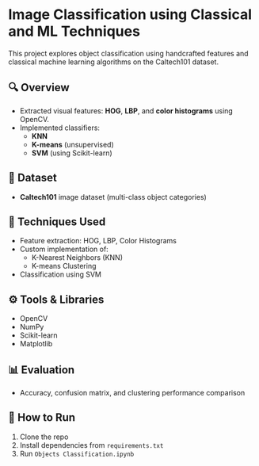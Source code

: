 # Image Classification using Classical and ML Techniques

This project explores object classification using handcrafted features and classical machine learning algorithms on the Caltech101 dataset.

## 🔍 Overview
- Extracted visual features: **HOG**, **LBP**, and **color histograms** using OpenCV.
- Implemented classifiers:
  - **KNN**
  - **K-means** (unsupervised)
  - **SVM** (using Scikit-learn)

## 📂 Dataset
- **Caltech101** image dataset (multi-class object categories)

## 🧠 Techniques Used
- Feature extraction: HOG, LBP, Color Histograms
- Custom implementation of:
  - K-Nearest Neighbors (KNN)
  - K-means Clustering
- Classification using SVM

## ⚙️ Tools & Libraries
- OpenCV
- NumPy
- Scikit-learn
- Matplotlib

## 📊 Evaluation
- Accuracy, confusion matrix, and clustering performance comparison

## 🚀 How to Run
1. Clone the repo
2. Install dependencies from `requirements.txt`
3. Run `Objects Classification.ipynb`

